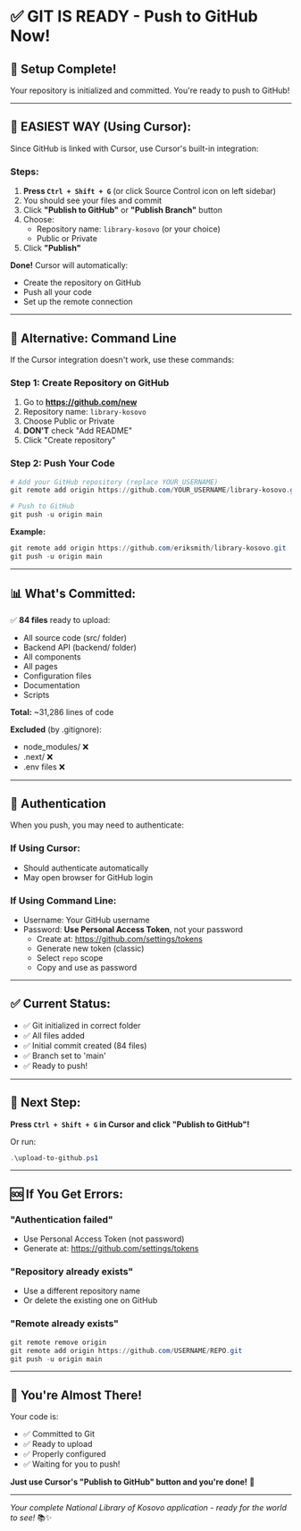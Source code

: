 # ✅ GIT IS READY - Push to GitHub Now!

## 🎉 Setup Complete!

Your repository is initialized and committed. You're ready to push to GitHub!

---

## 🚀 EASIEST WAY (Using Cursor):

Since GitHub is linked with Cursor, use Cursor's built-in integration:

### Steps:
1. **Press `Ctrl + Shift + G`** (or click Source Control icon on left sidebar)
2. You should see your files and commit
3. Click **"Publish to GitHub"** or **"Publish Branch"** button
4. Choose:
   - Repository name: `library-kosovo` (or your choice)
   - Public or Private
5. Click **"Publish"**

**Done!** Cursor will automatically:
- Create the repository on GitHub
- Push all your code
- Set up the remote connection

---

## 🔧 Alternative: Command Line

If the Cursor integration doesn't work, use these commands:

### Step 1: Create Repository on GitHub
1. Go to **https://github.com/new**
2. Repository name: `library-kosovo`
3. Choose Public or Private
4. **DON'T** check "Add README"
5. Click "Create repository"

### Step 2: Push Your Code
```powershell
# Add your GitHub repository (replace YOUR_USERNAME)
git remote add origin https://github.com/YOUR_USERNAME/library-kosovo.git

# Push to GitHub
git push -u origin main
```

**Example:**
```powershell
git remote add origin https://github.com/eriksmith/library-kosovo.git
git push -u origin main
```

---

## 📊 What's Committed:

✅ **84 files** ready to upload:
- All source code (src/ folder)
- Backend API (backend/ folder)  
- All components
- All pages
- Configuration files
- Documentation
- Scripts

**Total:** ~31,286 lines of code

**Excluded** (by .gitignore):
- node_modules/ ❌
- .next/ ❌
- .env files ❌

---

## 🔐 Authentication

When you push, you may need to authenticate:

### If Using Cursor:
- Should authenticate automatically
- May open browser for GitHub login

### If Using Command Line:
- Username: Your GitHub username
- Password: **Use Personal Access Token**, not your password
  - Create at: https://github.com/settings/tokens
  - Generate new token (classic)
  - Select `repo` scope
  - Copy and use as password

---

## ✅ Current Status:

- ✅ Git initialized in correct folder
- ✅ All files added  
- ✅ Initial commit created (84 files)
- ✅ Branch set to 'main'
- ✅ Ready to push!

---

## 🎯 Next Step:

**Press `Ctrl + Shift + G` in Cursor and click "Publish to GitHub"!**

Or run:
```powershell
.\upload-to-github.ps1
```

---

## 🆘 If You Get Errors:

### "Authentication failed"
- Use Personal Access Token (not password)
- Generate at: https://github.com/settings/tokens

### "Repository already exists"
- Use a different repository name
- Or delete the existing one on GitHub

### "Remote already exists"
```powershell
git remote remove origin
git remote add origin https://github.com/USERNAME/REPO.git
git push -u origin main
```

---

## 🎊 You're Almost There!

Your code is:
- ✅ Committed to Git
- ✅ Ready to upload
- ✅ Properly configured
- ✅ Waiting for you to push!

**Just use Cursor's "Publish to GitHub" button and you're done!** 🚀

---

*Your complete National Library of Kosovo application - ready for the world to see!* 📚✨

